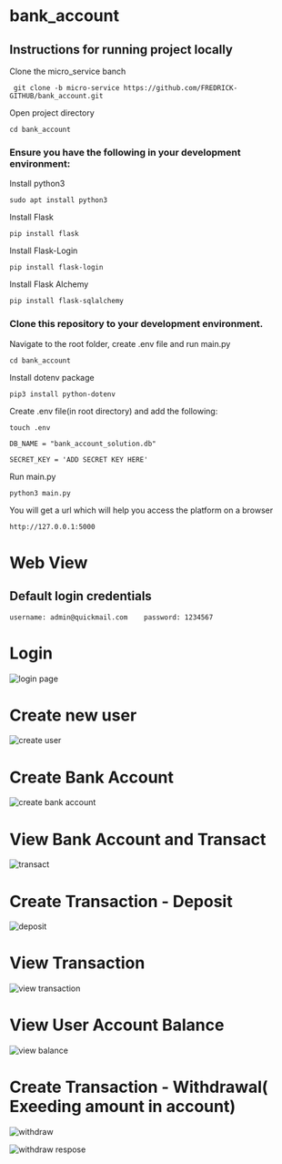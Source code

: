 # bank_account

## Instructions for running project locally

Clone the micro_service banch

``` git clone -b micro-service https://github.com/FREDRICK-GITHUB/bank_account.git```

Open project directory

``` cd bank_account ```

### Ensure you have the following in your development environment:
Install python3

``` sudo apt install python3 ```

Install Flask 

``` pip install flask ```

Install Flask-Login 

``` pip install flask-login ```

Install Flask Alchemy

``` pip install flask-sqlalchemy ```

### Clone this repository to your development environment.
Navigate to the root folder, create .env file and run main.py

``` cd bank_account ```

Install dotenv package

``` pip3 install python-dotenv ```

Create .env file(in root directory) and add the following:

``` touch .env ```

``` DB_NAME = "bank_account_solution.db" ```

``` SECRET_KEY = 'ADD SECRET KEY HERE' ```

Run main.py

``` python3 main.py ```

You will get a url which will help you access the platform on a browser

``` http://127.0.0.1:5000 ```

# Web View

## Default login credentials

``` username: admin@quickmail.com    password: 1234567 ```

# Login
![login page](image.png)

# Create new user
![create user](image-1.png)

# Create Bank Account
![create bank account](image-2.png)

# View Bank Account and Transact
![transact](image-3.png)

# Create Transaction - Deposit
![deposit](image-4.png)

# View Transaction
![view transaction](image-5.png)

# View User Account Balance
![view balance](image-6.png)

# Create Transaction - Withdrawal( Exeeding amount in account)
![withdraw](image-7.png)

![withdraw respose](image-8.png)